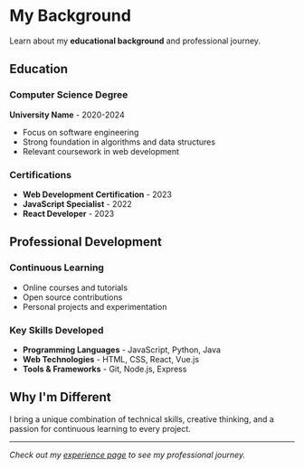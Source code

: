 # My Background

Learn about my **educational background** and professional journey.

## Education

### Computer Science Degree
**University Name** - 2020-2024
- Focus on software engineering
- Strong foundation in algorithms and data structures
- Relevant coursework in web development

### Certifications
- **Web Development Certification** - 2023
- **JavaScript Specialist** - 2022
- **React Developer** - 2023

## Professional Development

### Continuous Learning
- Online courses and tutorials
- Open source contributions
- Personal projects and experimentation

### Key Skills Developed
- **Programming Languages** - JavaScript, Python, Java
- **Web Technologies** - HTML, CSS, React, Vue.js
- **Tools & Frameworks** - Git, Node.js, Express

## Why I'm Different

I bring a unique combination of technical skills, creative thinking, and a passion for continuous learning to every project.

---

*Check out my [experience page](/about/experience/) to see my professional journey.*
